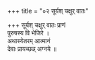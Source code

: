 +++
title = "०२ सूर्यश् चक्षुर् वातः"

+++
सूर्यश् चक्षुर् वातः प्राणं  
पुरुषस्य वि भेजिरे ।  
अथास्येतरम् आत्मानं  
देवाः प्रायच्छन्न् अग्नये ॥